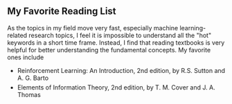 ## My Favorite Reading List

<p>As the topics in my field move very fast, especially machine learning-related research topics, I feel it is impossible to understand all the "hot" keywords in a short time frame. Instead, I find that reading textbooks is very helpful for better understanding the fundamental concepts. My favorite ones include</p>

<ul style="margin:0 0 5px;">
<li><a><autocolor>
Reinforcement Learning: An Introduction, 2nd edition, by R.S. Sutton and A. G. Barto
</autocolor></a></li>
</ul>

<ul style="margin:0 0 5px;">
<li><a><autocolor>
Elements of Information Theory, 2nd edition, by T. M. Cover and J. A. Thomas
</autocolor></a></li>
</ul>
